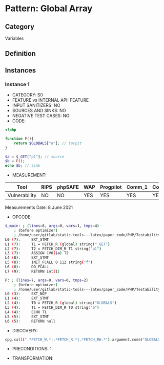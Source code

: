 # Pattern: Global Array

## Category

Variables

## Definition

## Instances

### Instance 1

- CATEGORY: S0
- FEATURE vs INTERNAL API: FEATURE
- INPUT SANITIZERS:  NO
- SOURCES AND SINKS: NO 
- NEGATIVE TEST CASES: NO
- CODE:

```php
<?php

function F(){
    return $GLOBALS["a"]; // tarpit
}

$a = $_GET["p1"]; // source
$b = F();
echo $b; // sink
```

- MEASUREMENT:

| Tool          | RIPS | phpSAFE | WAP  | Progpilot | Comm_1 | Comm_2 | Correct |
| ------------- | ---- | ------- | ---- | --------- | ------- | --------- | ------- |
| Vulnerability | NO   | NO      | YES  | YES       | YES      | YES       | YES     |
Measurements Date: 8 June 2021

- OPCODE:

```bash
$_main: ; (lines=8, args=0, vars=1, tmps=4)
    ; (before optimizer)
    ; /home/user/gitlab/static-tools---latex/paper_code/PHP/Testability_Patterns/4_global_array/first_ex/first_ex.php:1-9
L0 (7):     EXT_STMT
L1 (7):     T1 = FETCH_R (global) string("_GET")
L2 (7):     T2 = FETCH_DIM_R T1 string("p1")
L3 (7):     ASSIGN CV0($a) T2
L4 (8):     EXT_STMT
L5 (8):     INIT_FCALL 0 112 string("f")
L6 (8):     DO_FCALL
L7 (9):     RETURN int(1)

F: ; (lines=7, args=0, vars=0, tmps=2)
    ; (before optimizer)
    ; /home/user/gitlab/static-tools---latex/paper_code/PHP/Testability_Patterns/4_global_array/first_ex/first_ex.php:3-5
L0 (3):     EXT_NOP
L1 (4):     EXT_STMT
L2 (4):     T0 = FETCH_R (global) string("GLOBALS")
L3 (4):     T1 = FETCH_DIM_R T0 string("a")
L4 (4):     ECHO T1
L5 (5):     EXT_STMT
L6 (5):     RETURN null
```

- DISCOVERY:

```bash
cpg.call(".*FETCH_W.*|.*FETCH_R.*|.*FETCH_RW.*").argument.code("GLOBALS").location.l
```

- PRECONDITIONS:
   1.

- TRANSFORMATION: 

```

```